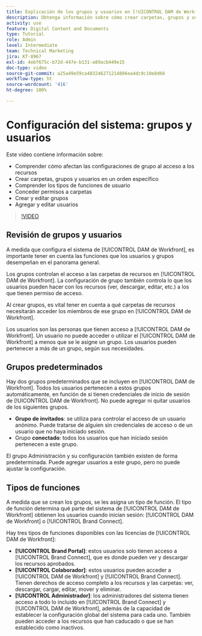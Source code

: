 ```yaml
---
title: Explicación de los grupos y usuarios en [!UICONTROL DAM de Workfront]
description: Obtenga información sobre cómo crear carpetas, grupos y usuarios en [!UICONTROL DAM de Workfront]. Comprenda los tipos de funciones de usuario y conceda permisos a las carpetas.
activity: use
feature: Digital Content and Documents
type: Tutorial
role: Admin
level: Intermediate
team: Technical Marketing
jira: KT-8967
exl-id: 4ebf675c-b72d-447e-b131-a89acb449e15
doc-type: video
source-git-commit: a25a49e59ca483246271214886ea4dc9c10e8d66
workflow-type: ht
source-wordcount: '416'
ht-degree: 100%

---
```


# Configuración del sistema: grupos y usuarios

Este vídeo contiene información sobre:

* Comprender cómo afectan las configuraciones de grupo al acceso a los recursos
* Crear carpetas, grupos y usuarios en un orden específico
* Comprender los tipos de funciones de usuario
* Conceder permisos a carpetas
* Crear y editar grupos
* Agregar y editar usuarios

>[!VIDEO](https://video.tv.adobe.com/v/335230/?quality=12&learn=on)

## Revisión de grupos y usuarios

A medida que configura el sistema de [!UICONTROL DAM de Workfront], es importante tener en cuenta las funciones que los usuarios y grupos desempeñan en el panorama general.

Los grupos controlan el acceso a las carpetas de recursos en [!UICONTROL DAM de Workfront]. La configuración de grupo también controla lo que los usuarios pueden hacer con los recursos (ver, descargar, editar, etc.) a los que tienen permiso de acceso.

Al crear grupos, es vital tener en cuenta a qué carpetas de recursos necesitarán acceder los miembros de ese grupo en [!UICONTROL DAM de Workfront].

Los usuarios son las personas que tienen acceso a [!UICONTROL DAM de Workfront]. Un usuario no puede acceder o utilizar el [!UICONTROL DAM de Workfront] a menos que se le asigne un grupo. Los usuarios pueden pertenecer a más de un grupo, según sus necesidades.

## Grupos predeterminados

Hay dos grupos predeterminados que se incluyen en [!UICONTROL DAM de Workfront]. Todos los usuarios pertenecen a estos grupos automáticamente, en función de si tienen credenciales de inicio de sesión de [!UICONTROL DAM de Workfront]. No puede agregar ni quitar usuarios de los siguientes grupos.

* **Grupo de invitados**: se utiliza para controlar el acceso de un usuario anónimo. Puede tratarse de alguien sin credenciales de acceso o de un usuario que no haya iniciado sesión.
* Grupo **conectado**: todos los usuarios que han iniciado sesión pertenecen a este grupo.

El grupo Administración y su configuración también existen de forma predeterminada. Puede agregar usuarios a este grupo, pero no puede ajustar la configuración.

## Tipos de funciones

A medida que se crean los grupos, se les asigna un tipo de función. El tipo de función determina qué parte del sistema de [!UICONTROL DAM de Workfront] obtienen los usuarios cuando inician sesión: [!UICONTROL DAM de Workfront] o [!UICONTROL Brand Connect].

Hay tres tipos de funciones disponibles con las licencias de [!UICONTROL DAM de Workfront]:

* **[!UICONTROL Brand Portal]**: estos usuarios solo tienen acceso a [!UICONTROL Brand Connect], que es donde pueden ver y descargar los recursos aprobados.
* **[!UICONTROL Colaborador]**: estos usuarios pueden acceder a [!UICONTROL DAM de Workfront] y [!UICONTROL Brand Connect]. Tienen derechos de acceso completo a los recursos y las carpetas: ver, descargar, cargar, editar, mover y eliminar.
* **[!UICONTROL Administrador]**: los administradores del sistema tienen acceso a todo lo incluido en [!UICONTROL Brand Connect] y [!UICONTROL DAM de Workfront], además de la capacidad de establecer la configuración global del sistema para cada uno. También pueden acceder a los recursos que han caducado o que se han establecido como inactivos.

<!-- 
Learn more graphic & documentation article link, below
* Understanding the difference between Workfront licenses and Workfront DAM role types
* -->
